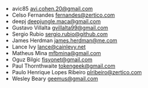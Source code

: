 * avic85 <avi.cohen.20@gmail.com>
* Celso Fernandes <fernandes@zertico.com>
* deepj <deepjungle.maca@gmail.com>
* Gustavo Villalta <gvillalta99@gmail.com>
* Sergio Rubio <sergio.rubio@github.com>
* James Herdman <james.herdman@me.com>
* Lance Ivy <lance@cainlevy.net>
* Matheus Mina <mfbmina@gmail.com>
* Oguz Bilgic <fisyonet@gmail.com>
* Paul Thornthwaite <tokengeek@gmail.com>
* Paulo Henrique Lopes Ribeiro <plribeiro@zertico.com>
* Wesley Beary <geemus@gmail.com>